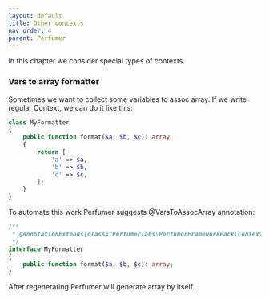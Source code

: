 ```yaml
---
layout: default
title: Other contexts
nav_order: 4
parent: Perfumer
---
```


In this chapter we consider special types of contexts.

### Vars to array formatter

Sometimes we want to collect some variables to assoc array. If we write regular Context, we can do it like this:

```php
class MyFormatter
{
    public function format($a, $b, $c): array
    {
        return [
            'a' => $a,
            'b' => $b,
            'c' => $c,
        ];
    }
}
```

To automate this work Perfumer suggests @VarsToAssocArray annotation:

```php
/**
 * @AnnotationExtends(class="Perfumerlabs\PerfumerFrameworkPack\Context\VarsToAssocArray")
 */
interface MyFormatter
{
    public function format($a, $b, $c): array;
}
```

After regenerating Perfumer will generate array by itself.